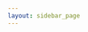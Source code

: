 ```yaml
---
layout: sidebar_page
---
```


<script>
  (async () => {
    const indexResponse = await fetch('https://api.github.com/repos/bear-rsg/4m-association/contents/bulletin?ref=dev-v1');
    const indexData = await indexResponse.json();
    let indexHtmlString = '<ul>';
    for (let indexFile of indexData) {
      
      let indexFileName = indexFile.name;
      indexFileName = indexFileName.replace(/([a-z0-9])([A-Z])/g, '$1 $2');      
      indexFileName = indexFileName.replace(/([A-Za-z])([0-9])/g, '$1 $2');
      indexFileName = indexFileName.replace(/([A-Za-z0-9)([-])([a-z0-9])/g, '$1 $3');
      
      if (indexFile.name.endsWith('.md')) {
        indexFileName = indexFileName.slice(0, -3);
      }
      let indexCapFileName = indexFileName.replace(/(^\w{1})|(\s+\w{1})/g, letter => letter.toUpperCase());
      let indexFilepath = indexFile.path.slice(0, -3) + '.html';
      indexHtmlString += `<li><a href="/4m-association/${indexFilepath}">${indexCapFileName}</a></li>`;
    }
    indexHtmlString += '</ul>';
    document.getElementsByClassName('left-area')[0].innerHTML = indexHtmlString;
  })()
</script>